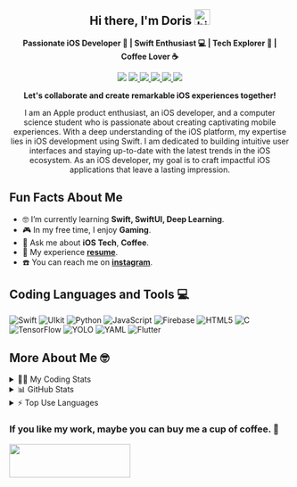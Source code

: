 **<h2 style="text-align: center;">Hi there, I'm Doris <img src="https://user-images.githubusercontent.com/1303154/88677602-1635ba80-d120-11ea-84d8-d263ba5fc3c0.gif" width="28px" height="28px" alt="hi"></h2>**

**<p style="text-align: center;">Passionate iOS Developer  | Swift Enthusiast 💻 | Tech Explorer 🚀 | Coffee Lover ☕️</p>**

<p style="text-align: center;">
    <img src="https://komarev.com/ghpvc/?username=Doris-WenZiYing">
    <a href="https://www.instagram.com/dolores_dione/">
        <img src="https://img.shields.io/badge/%20-dolores__dione-e84393?style=flat&labelColor=e84393&logo=instagram&logoColor=white">
    </a>
    <a href="mailto:doris070714@gmail.com">
        <img src="https://img.shields.io/badge/%20-doris070714-c0392b?style=flat&labelColor=c0392b&logo=gmail&logoColor=white)](mailto:doris070714@gmail.com">
    </a>
    <a href="https://hackmd.io/@rizzyD">
        <img src="https://img.shields.io/badge/%20-%40rizzy__D-%23555d6b?style=flat&logo=mdbook&logoColor=white">
    </a>
    <a href="https://open.spotify.com/user/doris070714?si=23bc7f20a2c24c8f">
        <img src="https://img.shields.io/badge/Doritos👽-1DB954.svg?style=flat&logo=Spotify&logoColor=white">
    </a>
    <a href="https://www.linkedin.com/in/doris-wen-zi-ying/">
        <img src="https://img.shields.io/badge/Doris%20Wen-0077B5?style=flat&logo=linkedin&logoColor=white" >
    </a>
</p>

**<p style="text-align: center;">Let's collaborate and create remarkable iOS experiences together!</p>**

<p style="text-align: center;">I am an Apple product enthusiast, an iOS developer, and a computer science student who is passionate about creating captivating mobile experiences. With a deep understanding of the iOS platform, my expertise lies in iOS development using Swift. I am dedicated to building intuitive user interfaces and staying up-to-date with the latest trends in the iOS ecosystem. As an iOS developer, my goal is to craft impactful iOS applications that leave a lasting impression. </p>

**<h2 style="text-align: left;">Fun Facts About Me</h2>**
- 🤓 I’m currently learning **Swift, SwiftUI, Deep Learning**.
- 🎮 In my free time, I enjoy **Gaming**.
- 💭 Ask me about **iOS Tech**, **Coffee**.
- 📄 My experience **[resume](https://drive.google.com/file/d/1-ACOxCBRGR7xyVjy1WD0isW3fnC5k5mu/view?usp=sharing)**.
- ☎️ You can reach me on **[instagram](https://www.instagram.com/dolores_dione/)**.

**<h2 style="text-align: left;">Coding Languages and Tools 💻</h2>**

![Swift](https://img.shields.io/badge/swift-F54A2A?style=for-the-badge&logo=swift&logoColor=white)
![UIkit](https://img.shields.io/badge/-UIkit-2396F3?style=for-the-badge&logo=UIkit&logoColor=white)
![Python](https://img.shields.io/badge/-Python-3776AB?style=for-the-badge&logo=Python&logoColor=white)
![JavaScript](https://img.shields.io/badge/JavaScript-F7DF1E.svg?style=for-the-badge&logo=JavaScript&logoColor=black)
![Firebase](https://img.shields.io/badge/Firebase-FFCA28.svg?style=for-the-badge&logo=Firebase&logoColor=black)
![HTML5](https://img.shields.io/badge/HTML5-E34F26.svg?style=for-the-badge&logo=HTML5&logoColor=white)
![C](https://img.shields.io/badge/C-A8B9CC.svg?style=for-the-badge&logo=C&logoColor=black)
![TensorFlow](Https://img.shields.io/badge/TensorFlow-FF6F00.svg?style=for-the-badge&logo=TensorFlow&logoColor=white)
![YOLO](https://img.shields.io/badge/YOLO-00FFFF.svg?style=for-the-badge&logo=YOLO&logoColor=black)
![YAML](https://img.shields.io/badge/YAML-CB171E.svg?style=for-the-badge&logo=YAML&logoColor=white)
![Flutter](https://img.shields.io/badge/Flutter-02569B.svg?style=for-the-badge&logo=Flutter&logoColor=white)


**<h2 style="text-align: left;">More About Me 🤓</h2>**

<details>
<summary> 👩‍💻 My Coding Stats</summary>

<!--START_SECTION:waka-->
![Code Time](http://img.shields.io/badge/Code%20Time-274%20hrs%2040%20mins-blue)

**🐱 My GitHub Data** 

> 📦 9.3 kB Used in GitHub's Storage 
 > 
> 🏆 0 Contributions in the Year 2024
 > 
> 🚫 Not Opted to Hire
 > 
> 📜 4 Public Repositories 
 > 
> 🔑 0 Private Repositories 
 > 
**I'm an Early 🐤** 

```text
🌞 Morning                46 commits          ██░░░░░░░░░░░░░░░░░░░░░░░   09.47 % 
🌆 Daytime                367 commits         ███████████████████░░░░░░   75.51 % 
🌃 Evening                57 commits          ███░░░░░░░░░░░░░░░░░░░░░░   11.73 % 
🌙 Night                  16 commits          █░░░░░░░░░░░░░░░░░░░░░░░░   03.29 % 
```
📅 **I'm Most Productive on Wednesday** 

```text
Monday                   107 commits         ██████░░░░░░░░░░░░░░░░░░░   22.02 % 
Tuesday                  36 commits          ██░░░░░░░░░░░░░░░░░░░░░░░   07.41 % 
Wednesday                154 commits         ████████░░░░░░░░░░░░░░░░░   31.69 % 
Thursday                 5 commits           ░░░░░░░░░░░░░░░░░░░░░░░░░   01.03 % 
Friday                   54 commits          ███░░░░░░░░░░░░░░░░░░░░░░   11.11 % 
Saturday                 116 commits         ██████░░░░░░░░░░░░░░░░░░░   23.87 % 
Sunday                   14 commits          █░░░░░░░░░░░░░░░░░░░░░░░░   02.88 % 
```


📊 **This Week I Spent My Time On** 

```text
🕑︎ Time Zone: Asia/Taipei

💬 Programming Languages: 
Swift                    7 hrs 9 mins        ████████████████████████░   94.75 % 
Other                    23 mins             █░░░░░░░░░░░░░░░░░░░░░░░░   05.25 % 

🔥 Editors: 
Xcode                    7 hrs 33 mins       █████████████████████████   100.00 % 

🐱‍💻 Projects: 
LiveActivity             3 hrs 49 mins       █████████████░░░░░░░░░░░░   50.64 % 
Weather                  1 hr 27 mins        █████░░░░░░░░░░░░░░░░░░░░   19.39 % 
ios-furbo-calendar       1 hr 12 mins        ████░░░░░░░░░░░░░░░░░░░░░   16.02 % 
GraduationProject        49 mins             ███░░░░░░░░░░░░░░░░░░░░░░   10.88 % 
furbo-ios-revamp         13 mins             █░░░░░░░░░░░░░░░░░░░░░░░░   03.08 % 

💻 Operating System: 
Mac                      7 hrs 33 mins       █████████████████████████   100.00 % 
```

**I Mostly Code in Swift** 

```text
Swift                    2 repos             ████████░░░░░░░░░░░░░░░░░   33.33 % 
C                        2 repos             ████████░░░░░░░░░░░░░░░░░   33.33 % 
JavaScript               1 repo              ████░░░░░░░░░░░░░░░░░░░░░   16.67 % 
Python                   1 repo              ████░░░░░░░░░░░░░░░░░░░░░   16.67 % 
```




 Last Updated on 11/01/2024 03:39:03 UTC
<!--END_SECTION:waka-->

</details>

<details>
<summary> 📊 GitHub Stats </summary>
    
<img src="https://github-profile-trophy.vercel.app/?username=Doris-WenZiYing&theme=juicyfresh&no-frame=true&column=4&row=3" alt="Doris-WenZiYing">
<img src="https://github-readme-stats-git-masterrstaa-rickstaa.vercel.app/api?username=Doris-WenZiYing&show_icons=true&hide_border=true&count_private=true&theme=dark" alt="Doris-WenZiYing">
<img src="https://github-readme-streak-stats.herokuapp.com/?user=Doris-WenZiYing&theme=dark&hide_border=true" alt="Doris-WenZiYing">
</details>

<details>
<summary> ⚡️ Top Use Languages </summary>
<img src="https://github-readme-stats-git-masterrstaa-rickstaa.vercel.app/api/top-langs?username=Doris-WenZiYing&show_icons=true&locale=en&layout=compact&theme=dark&hide_border=true" alt="Doris-WenZiYing">
</details>

**<h3 style="text-align: left;">
    <p>If you like my work, maybe you can buy me a cup of coffee. 🍻 </p>
    <a href="https://www.buymeacoffee.com/rizzyD">
        <img src="https://cdn.buymeacoffee.com/buttons/v2/default-yellow.png" height="60px" width="217px">
    </a></h3>**